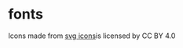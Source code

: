# fonts
<div>Icons made from <a href="https://www.onlinewebfonts.com/icon">svg icons</a>is licensed by CC BY 4.0</div>

